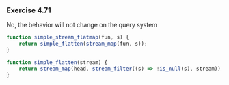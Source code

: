 ### Exercise 4.71
No, the behavior will not change on the query system
```js
function simple_stream_flatmap(fun, s) {
    return simple_flatten(stream_map(fun, s));
}

function simple_flatten(stream) {
    return stream_map(head, stream_filter((s) => !is_null(s), stream));
}
```
